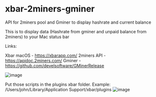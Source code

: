 # xbar-2miners-gminer
API for 2miners pool and Gminer to display hashrate and current balance

This is to display data (Hashrate from gminer and unpaid balance from 2miners) to your Mac status bar

Links: 

Xbar macOS - https://xbarapp.com/
2miners API - https://apidoc.2miners.com/
Gminer - https://github.com/develsoftware/GMinerRelease

![image](https://user-images.githubusercontent.com/10601417/121616994-99d96b00-ca96-11eb-8be4-9235bfdd537a.png)

Put those scripts in the plugins xbar folder. Example: /Users/john/Library/Application Support/xbar/plugins
![image](https://user-images.githubusercontent.com/10601417/121617303-34d24500-ca97-11eb-9d15-abccef20bb2e.png)
